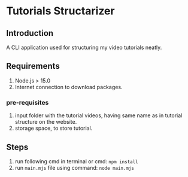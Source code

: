 # Tutorials Structarizer

## Introduction

A CLI application used for structuring my video tutorials neatly.

## Requirements

1. Node.js > 15.0
2. Internet connection to download packages.

### pre-requisites

1. input folder with the tutorial videos, having same name as in tutorial structure on the website.
2. storage space, to store tutorial.

## Steps

1. run following cmd in terminal or cmd: `npm install`
2. run `main.mjs` file using command: `node main.mjs`
